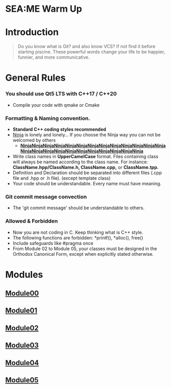 # SEA:ME Warm Up

# Introduction

> Do you know what is Git? and also know VCS? If not find it before starting piscine.
These powerful words change your life to be happier, funnier, and more communicative.

# General Rules

### You should use Qt5 LTS with C++17 / C++20

- Compile your code with qmake or Cmake

### Formatting & Naming convention.

- **Standard C++ coding styles recommended**
- [Ninja](https://javascript.info/ninja-code) is lonely and lonely… If you choose the Ninja way you can not be welcomed by others
    - [**NinjaNinjaNinjaNinjaNinjaNinjaNinjaNinjaNinjaNinjaNinjaNinjaNinjaNinjaNinjaNinjaNinjaNinjaNinjaNinjaNinjaNinjaNinjaNinja**](https://javascript.info/ninja-code)
- Write class names in **UpperCamelCase** format. Files containing class will
always be named according to the class name. For instance:
**ClassName.hpp/ClassName.h, ClassName.cpp,** or **ClassName.tpp.**
- Definition and Declaration should be separated into different files (.cpp file and .hpp or .h file). (except template class)
- Your code should be understandable. Every name must have meaning.

### Git commit message convection

- The 'git commit message' should be understandable to others.

### Allowed & Forbidden
- Now you are not coding in C. Keep thinking what is C++ style.
- The following functions are forbidden: *printf(), *alloc(), free() 
- Include safeguards like #pragma once
- From Module 02 to Module 05, your classes must be designed in the Orthodox Canonical Form, except when explicitly stated otherwise.

# Modules
## [Module00](./Modules/Module00.md)
## [Module01](./Modules/Module01.md)
## [Module02](./Modules/Module02.md)
## [Module03](./Modules/Module03.md)
## [Module04](./Modules/Module04.md)
## [Module05](./Modules/Module05.md)
